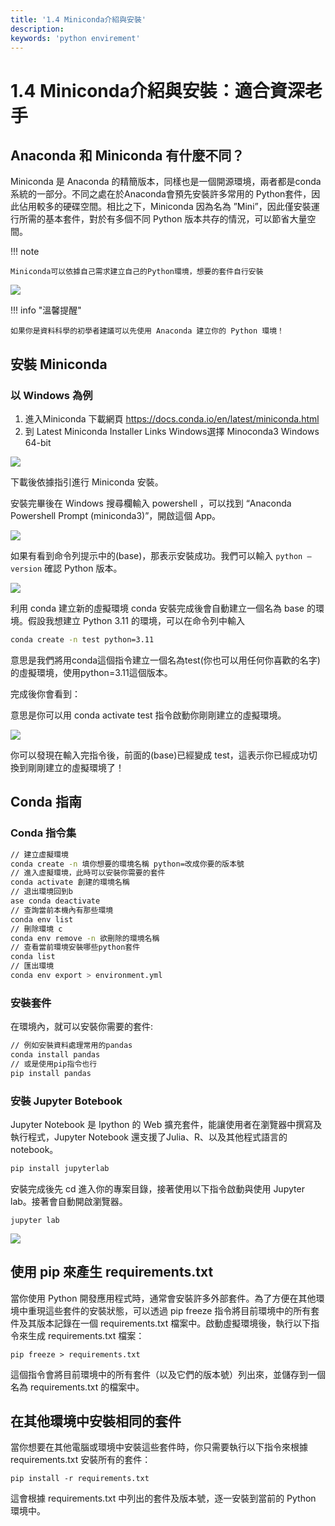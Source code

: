 ```yaml
---
title: '1.4 Miniconda介紹與安裝'
description:
keywords: 'python envirement'
---
```


# 1.4 Miniconda介紹與安裝：適合資深老手

## Anaconda 和 Miniconda 有什麼不同？
Miniconda 是 Anaconda 的精簡版本，同樣也是一個開源環境，兩者都是conda系統的一部分。不同之處在於Anaconda會預先安裝許多常用的 Python套件，因此佔用較多的硬碟空間。相比之下，Miniconda 因為名為 ”Mini”，因此僅安裝運行所需的基本套件，對於有多個不同 Python 版本共存的情況，可以節省大量空間。

!!! note

    Miniconda可以依據自己需求建立自己的Python環境，想要的套件自行安裝

![](https://miro.medium.com/v2/resize:fit:720/format:webp/0*G4QA2olHnFamlV3Z.png)

!!! info "溫馨提醒"

    如果你是資料科學的初學者建議可以先使用 Anaconda 建立你的 Python 環境！

## 安裝 Miniconda
### 以 Windows 為例
1. 進入Miniconda 下載網頁 https://docs.conda.io/en/latest/miniconda.html
2. 到 Latest Miniconda Installer Links Windows選擇 Minoconda3 Windows 64-bit

![](https://miro.medium.com/v2/resize:fit:720/format:webp/1*56hGzXLIeKSeRJ_TDVg6cQ.png)

下載後依據指引進行 Miniconda 安裝。

安裝完畢後在 Windows 搜尋欄輸入 powershell ，可以找到 “Anaconda Powershell Prompt (miniconda3)”，開啟這個 App。

![](https://miro.medium.com/v2/resize:fit:640/format:webp/0*rwLwmbs4TtUjmpqW.png)

如果有看到命令列提示中的(base)，那表示安裝成功。我們可以輸入 `python —version` 確認 Python 版本。

![](https://miro.medium.com/v2/resize:fit:640/format:webp/1*i7hxRv33EIX4oS_YFR_UWw.png)

利用 conda 建立新的虛擬環境 conda 安裝完成後會自動建立一個名為 base 的環境。假設我想建立 Python 3.11 的環境，可以在命令列中輸入

```sh
conda create -n test python=3.11
```

意思是我們將用conda這個指令建立一個名為test(你也可以用任何你喜歡的名字)的虛擬環境，使用python=3.11這個版本。

完成後你會看到：

意思是你可以用 conda activate test 指令啟動你剛剛建立的虛擬環境。

![](https://miro.medium.com/v2/resize:fit:640/format:webp/1*LkDKC3Jh_7017D18_gQGeA.png)

你可以發現在輸入完指令後，前面的(base)已經變成 test，這表示你已經成功切換到剛剛建立的虛擬環境了！

## Conda 指南
### Conda 指令集

```sh
// 建立虛擬環境
conda create -n 填你想要的環境名稱 python=改成你要的版本號
// 進入虛擬環境，此時可以安裝你需要的套件
conda activate 創建的環境名稱
// 退出環境回到b
ase conda deactivate
// 查詢當前本機內有那些環境
conda env list
// 刪除環境 c
conda env remove -n 欲刪除的環境名稱
// 查看當前環境安裝哪些python套件
conda list
// 匯出環境
conda env export > environment.yml
```

### 安裝套件
在環境內，就可以安裝你需要的套件:

```sh
// 例如安裝資料處理常用的pandas
conda install pandas
// 或是使用pip指令也行
pip install pandas
```

### 安裝 Jupyter Botebook
Jupyter Notebook 是 Ipython 的 Web 擴充套件，能讓使用者在瀏覽器中撰寫及執行程式，Jupyter Notebook 還支援了Julia、R、以及其他程式語言的notebook。

```sh
pip install jupyterlab
```


安裝完成後先 cd 進入你的專案目錄，接著使用以下指令啟動與使用 Jupyter lab。接著會自動開啟瀏覽器。

```
jupyter lab
```

![](https://miro.medium.com/v2/resize:fit:720/format:webp/1*wEgO1o-dnHb3OEBxHIeHRg.png)


## 使用 pip 來產生 requirements.txt
當你使用 Python 開發應用程式時，通常會安裝許多外部套件。為了方便在其他環境中重現這些套件的安裝狀態，可以透過 pip freeze 指令將目前環境中的所有套件及其版本記錄在一個 requirements.txt 檔案中。啟動虛擬環境後，執行以下指令來生成 requirements.txt 檔案：

```
pip freeze > requirements.txt
```

這個指令會將目前環境中的所有套件（以及它們的版本號）列出來，並儲存到一個名為 requirements.txt 的檔案中。


## 在其他環境中安裝相同的套件
當你想要在其他電腦或環境中安裝這些套件時，你只需要執行以下指令來根據 requirements.txt 安裝所有的套件：


```
pip install -r requirements.txt
```

這會根據 requirements.txt 中列出的套件及版本號，逐一安裝到當前的 Python 環境中。